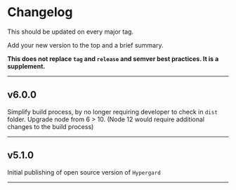 # Changelog

This should be updated on every major tag.

Add your new version to the top and a brief summary.

**This does not replace `tag` and `release` and semver best practices. It is a supplement.**

---

## v6.0.0

Simplify build process, by no longer requiring developer to check in `dist` folder.
Upgrade node from 6 > 10. (Node 12 would require additional changes to the build process)

---

## v5.1.0

Initial publishing of open source version of `Hypergard`

---
